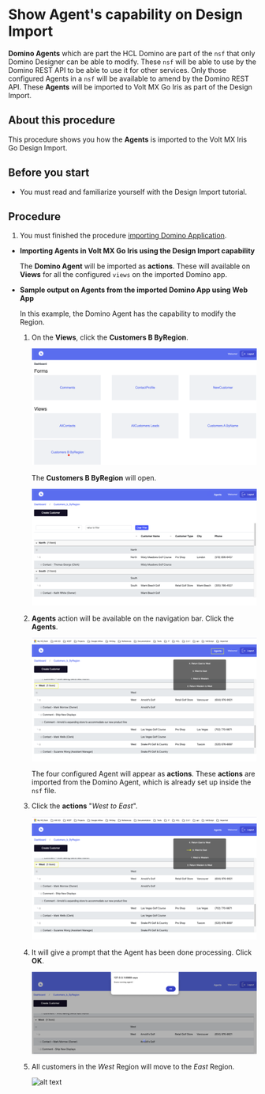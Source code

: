 # Show Agent's capability on Design Import

  **Domino Agents** which are part the HCL Domino are part of the `nsf` that only Domino Designer can be able to modify. These `nsf` will be able to use by the Domino REST API to be able to use it for other services. Only those configured Agents in a `nsf` will be available to amend by the Domino REST API. These **Agents** will be imported to Volt MX Go Iris as part of the Design Import. 

## About this procedure

This procedure shows you how the **Agents** is imported to the Volt MX Iris Go Design Import.

 ## Before you start

- You must read and familiarize yourself with the Design Import tutorial.

## Procedure

1. You must finished the procedure [importing Domino Application](../tutorials/designimport.md#import-a-domino-application-using-the-new-foundry-app).

- **Importing Agents in Volt  MX Go Iris using the Design Import capability**

    The **Domino Agent** will be imported as **actions**. These will available on **Views** for all the configured `views` on the imported Domino app.

- **Sample output on Agents from the imported Domino App using Web App**

  In this example, the Domino Agent has the capability to modify the Region. 

  1. On the **Views**, click the **Customers B ByRegion**. 

      ![alt text](../assets/images/diviewagent.png)
      
       The **Customers B ByRegion** will open. 
       
      ![alt text](../assets/images/diagentview.png)
  
  
  2. **Agents** action will be available on the navigation bar. Click the **Agents**.

      ![alt text](../assets/images/diactions.png)

      The four configured Agent will appear as **actions**. These **actions** are imported from the Domino Agent, which is already set up inside the `nsf` file.

  3. Click the **actions** "*West to East*". 

     ![alt text](../assets/images/diactionclick.png)

  4. It will give a prompt that the Agent has been done processing. Click **OK**.

     ![alt text](../assets/images/diagtmsg.png)

  5. All customers in the *West* Region will move to the *East* Region.

     ![alt text](diactionsresult.png)




   

